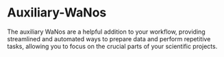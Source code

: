 # Auxiliary-WaNos
The auxiliary WaNos are a helpful addition to your workflow, providing streamlined and automated ways to prepare data and perform repetitive tasks, allowing you to focus on the crucial parts of your scientific projects.
